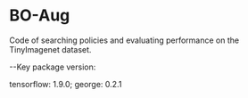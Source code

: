 # BO-Aug

Code of searching policies and evaluating performance on the TinyImagenet dataset.


--Key package version: 

tensorflow: 1.9.0; george: 0.2.1
